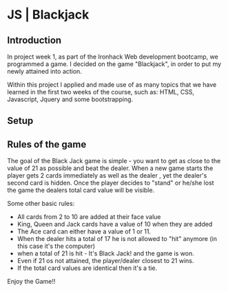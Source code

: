 # **JS | Blackjack**

## Introduction

In project week 1, as part of the Ironhack Web development bootcamp, we programmed a game.
I decided on the game "Blackjack", in order to put my newly attained into action.

Within this project I applied and made use of as many topics that we have learned in the first two weeks of the course, such as: HTML, CSS, Javascript, Jquery and some bootstrapping.


## Setup



## Rules of the game

The goal of the Black Jack game is simple - you want to get as close to the value of 21 as possible and beat the dealer.
When a new game starts the player gets 2 cards immediately as well as the dealer , yet the dealer's second card is hidden.
Once the player decides to "stand" or he/she lost the game the dealers total card value will be visible.

Some other basic rules:

- All cards from 2 to 10 are added at their face value
- King, Queen and Jack cards have a value of 10 when they are added
- The Ace card can either have a value of 1 or 11.
- When the dealer hits a total of 17 he is not allowed to "hit" anymore (in this case it's the computer)
- when a total of 21 is hit - It's Black Jack! and the game is won.
- Even if 21 os not attained, the player/dealer closest to 21 wins.
- If the total card values are identical then it's a tie.

Enjoy the Game!!
